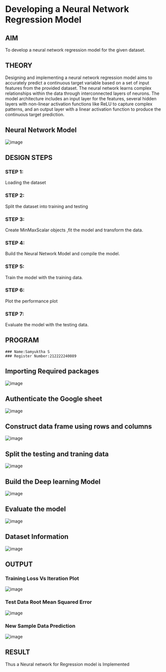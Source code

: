 # Developing a Neural Network Regression Model

## AIM

To develop a neural network regression model for the given dataset.

## THEORY

Designing and implementing a neural network regression model aims to accurately predict a continuous target variable based on a set of input features from the provided dataset. The neural network learns complex relationships within the data through interconnected layers of neurons. The model architecture includes an input layer for the features, several hidden layers with non-linear activation functions like ReLU to capture complex patterns, and an output layer with a linear activation function to produce the continuous target prediction.

## Neural Network Model

![image](https://github.com/user-attachments/assets/35aff708-e02f-407c-bbac-5f8d2c0fb58c)

## DESIGN STEPS

### STEP 1:

Loading the dataset

### STEP 2:

Split the dataset into training and testing

### STEP 3:

Create MinMaxScalar objects ,fit the model and transform the data.

### STEP 4:

Build the Neural Network Model and compile the model.

### STEP 5:

Train the model with the training data.

### STEP 6:

Plot the performance plot

### STEP 7:

Evaluate the model with the testing data.

## PROGRAM
```
### Name:Samyuktha S
### Register Number:212222240089
```
## Importing Required packages
![image](https://github.com/user-attachments/assets/c5c7324c-78ec-4d32-9ab9-b744593f7a82)

## Authenticate the Google sheet
![image](https://github.com/user-attachments/assets/7cfcecd7-12e5-4446-a97c-adcffa3b4e18)

## Construct data frame using rows and columns
![image](https://github.com/user-attachments/assets/6f7298e1-ea27-452f-9ea0-75029cd9e26f)

## Split the testing and traning data
![image](https://github.com/user-attachments/assets/5175f99e-4657-40dc-a086-ecdab9e327d4)

## Build the Deep learning Model
![image](https://github.com/user-attachments/assets/d05dd075-3a0f-423c-8b09-bf98edb4480f)

## Evaluate the model
![image](https://github.com/user-attachments/assets/8f14701c-4fce-4fff-a6a4-a27b78660ffc)

## Dataset Information

![image](https://github.com/user-attachments/assets/0151bb6b-0cfc-4efe-ae86-7fb0caf2735b)

## OUTPUT

### Training Loss Vs Iteration Plot

![image](https://github.com/user-attachments/assets/5f846269-6b88-413f-8288-1d6c7be80504)

### Test Data Root Mean Squared Error

![image](https://github.com/user-attachments/assets/18378fdb-d60a-4cdf-be9d-63e530827e6d)

### New Sample Data Prediction

![image](https://github.com/user-attachments/assets/c55a661e-a044-4e26-82c9-9df384fc38d3)

## RESULT
Thus a Neural network for Regression model is Implemented
